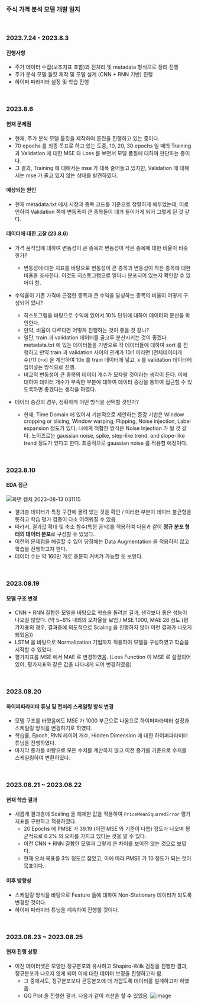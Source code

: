 ### 주식 가격 분석 모델 개발 일지

<br/>

### 2023.7.24 - 2023.8.3

#### 진행사항
  - 주가 데이터 수집(보조지표 포함)과 전처리 및 metadata 형식으로 정리 진행
  - 주가 분석 모델 툴킷 제작 및 모델 설계 (CNN + RNN 기반) 진행
  - 하이퍼 파라미터 설정 및 학습 진행

<br/>

### 2023.8.6

#### 현재 문제점
  - 현재, 주가 분석 모델 툴킷을 제작하여 훈련을 진행하고 있는 중이다.
  - 70 epochs 를 최종 목표로 하고 있는 도중, 10, 20, 30 epochs 일 때의 Training 과 Validation 에 대한 MSE 와 Loss 를 보면서 모델 품질에 대하여 판단하는 중이다.
  - 그 결과, Training 에 대해서는 mse 가 대폭 줄어들고 있지만, Validation 에 대해서는 mse 가 줄고 있지 않는 상태를 발견하였다.

#### 예상되는 원인
  - 현재 metadata.txt 에서 시장과 종목 코드를 기준으로 정렬하게 해두었는데, 이로 인하여 Validation 쪽에 변동폭이 큰 종목들이 대거 들어가게 되어 그렇게 된 것 같다.

#### 데이터에 대한 고찰 (23.8.6)

- 가격 움직임에 대하여 변동성이 큰 종목과 변동성이 작은 종목에 대한 비율이 비슷한가?
  - 변동성에 대한 지표를 바탕으로 변동성이 큰 종목과 변동성이 작은 종목에 대한 비율을 조사한다. 이것도 히스토그램으로 얼마나 분포되어 있는지 확인할 수 있어야 함.
  
- 수익률이 기존 가격에 근접한 종목과 큰 수익을 달성하는 종목의 비율이 어떻게 구성되어 있나?
  - 히스토그램을 바탕으로 수익에 있어서 10% 단위에 대하여 데이터의 분산을 확인한다. 
  - 만약, 비율이 다르다면 어떻게 진행하는 것이 좋을 것 같나?
  - 일단, train 과 validation 데이터를 골고루 분산시키는 것이 좋겠다. metadata.txt 에 있는 데이터들을 기반으로 각 데이터들에 대하여 sort 를 진행하고 만약 train 과 validation 사이의 관계가 10:1 이라면 (전체데이터개수)/11 (=x) 을 계산하여 10x 를 train 데이터에 넣고, x 를 validation 데이터에 집어넣는 방식으로 진행.
  - 비교적 변동성이 큰 종목의 데이터 개수가 모자랄 것이라는 생각이 든다. 이에 대하여 데이터 개수가 부족한 부분에 대하여 데이터 증강을 통하여 접근할 수 있도록하면 좋겠다는 생각을 하였다.
  
- 데이터 증강의 경우, 정확하게 어떤 방식을 선택할 것인가?
  - 현재, Time Domain 에 있어서 기본적으로 제안하는 증강 기법은 Window cropping or slicing, Window warping, Flipping, Noise injection, Label expansion 정도가 있다. 나에게 적합한 방식은 Noise Injection 가 될 것 같다. 노이즈로는 gaussian noise, spike, step-like trend, and slope-like trend 정도가 있다고 한다. 최종적으로 gaussian noise 를 적용할 예정이다.

<br/>

### 2023.8.10

#### EDA 접근
![화면 캡처 2023-08-13 031115](https://github.com/DevTae/StockDatabasePreview/assets/55177359/b9340afa-88bd-4cf8-b92b-9c0c3dbb580b)
- 결과층 데이터가 특정 구간에 몰려 있는 것을 확인 / 이러한 부분이 데이터 불균형을 뜻하고 학습 평가 검증이 다소 어려워질 수 있음
- 따라서, 결과값 확대 및 축소 함수(특정 공식)를 적용하여 다음과 같이 **정규 분포 형태의 데이터 분포**로 구성할 수 있었다.
- 이전의 문제점을 해결할 수 있어 당장에는 Data Augmentation 을 적용하지 않고 학습을 진행하고자 한다.
- 데이터 수는 약 160만 개로 충분히 커버가 가능할 듯 보인다.

<br/>

### 2023.08.19

#### 모델 구조 변경
  - CNN + RNN 결합한 모델을 바탕으로 학습을 돌려본 결과, 생각보다 좋은 성능이 나오질 않았다. (약 5~6% 내외의 오차율을 보임 / MSE 1000, MAE 28 정도 (평가지표의 경우, 결과층에 의도적으로 Scaling 을 진행하지 않아 이런 결과가 나오게 되었음))
  - LSTM 을 바탕으로 Normalization 기법까지 적용하여 모델을 구성하였고 학습을 시작할 수 있었다.
  - 평가지표를 MSE 에서 MAE 로 변경하였음. (Loss Function 이 MSE 로 설정되어 있어, 평가지표와 같은 값을 나타내게 되어 변경하였음)

<br/>

### 2023.08.20

#### 하이퍼파라미터 튜닝 및 전처리 스케일링 방식 변경
  - 모델 구조를 바꿨음에도 MSE 가 1000 부근으로 나옴으로 하이퍼파라미터 설정과 스케일링 방식을 변경하기로 하였다.
  - 학습률, Epoch, RNN 레이어 개수, Hidden Dimension 에 대한 하이퍼파라미터 튜닝을 진행하였다.
  - 마지막 종가를 바탕으로 모든 수치를 계산하지 않고 이전 종가를 기준으로 수치를 스케일링하여 변환하였다.
  
<br/>

### 2023.08.21 ~ 2023.08.22

#### 현재 학습 결과
  - 새롭게 결과층에 Scaling 을 해제한 값을 적용하여 `PriceMeanSquaredError` 평가지표를 구현하고 적용하였다.
    - 20 Epochs 에 PMSE 가 39.19 (이전 MSE 와 기준이 다름) 정도가 나오며 평균적으로 6.2% 의 오차를 가지고 있다는 것을 알 수 있다.
    - 이전 CNN + RNN 결합한 모델과 그렇게 큰 차이를 보이진 않는 것으로 보였다. 
    - 현재 오차 목표를 3% 정도로 잡았고, 이에 따라 PMSE 가 10 정도가 되는 것이 목표이다.

#### 이후 방향성
  - 스케일링 방식을 바탕으로 Feature 들에 대하여 Non-Stationary 데이터가 되도록 변경할 것이다.
  - 하이퍼 파라미터 튜닝을 계속하여 진행할 것이다.

<br/>

### 2023.08.23 ~ 2023.08.25

#### 현재 진행 상황
  - 이전 데이터셋은 모양만 정규분포와 유사하고 Shapiro-Wilk 검정을 진행한 결과, 정규분포가 나오지 않게 되어 이에 대한 데이터 보정을 진행하고자 함.
    - 그 중에서도, 정규분포보다 균등분포에 더 가깝도록 데이터를 설계하고자 하였음.
    - QQ Plot 을 진행한 결과, 다음과 같이 개선을 할 수 있었음.
      ![image](https://github.com/DevTae/StockDatabasePreview/assets/55177359/a66c4bc9-f106-4cb1-b83a-c44932a73f2d)


